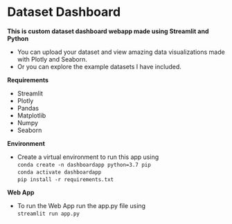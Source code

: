 # Dataset Dashboard
__This is custom dataset dashboard webapp made using Streamlit and Python__
- You can upload your dataset and view amazing data visualizations made with Plotly and Seaborn.
- Or you can explore the example datasets I have included.

__Requirements__
- Streamlit
- Plotly
- Pandas
- Matplotlib
- Numpy
- Seaborn

__Environment__
- Create a virtual environment to run this app using <br/>
`conda create -n dashboardapp python=3.7 pip` <br/>
`conda activate dashboardapp` <br/>
`pip install -r requirements.txt` <br/>

__Web App__
- To run the Web App run the app.py file using <br/>
`streamlit run app.py`
